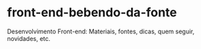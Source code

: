 # front-end-bebendo-da-fonte
Desenvolvimento Front-end: Materiais, fontes, dicas, quem seguir, novidades, etc.
